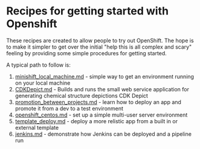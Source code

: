 # Recipes for getting started with Openshift

These recipes are created to allow people to try out OpenShift. The hope is to make it simpler to get over the initial
"help this is all complex and scary" feeling by providing some simple procedures for getting started.

A typical path to follow is:

1. [minishift_local_machine.md](minishift_local_machine.md) - simple way to get an environment running on your local machine
1. [CDKDepict.md](CDKDepict.md) - Builds and runs the small web service application for generating chemical structure depictions CDK Depict
1. [promotion_between_projects.md](promotion_between_projects.md) - learn how to deploy an app and promote it from a dev to a test environment
1. [openshift_centos.md](openshift_centos.md) - set up a simple multi-user server environment
1. [template_deploy.md](template_deploy.md) - deploy a more relistic app from a built in or external template
1. [jenkins.md](jenkins.md) - demonstrate how Jenkins can be deployed and a pipeline run
